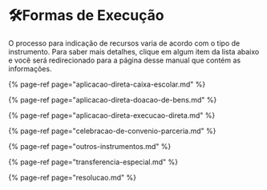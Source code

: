 # 🛠Formas de Execução

O processo para indicação de recursos varia de acordo com o tipo de instrumento. Para saber mais detalhes, clique em algum item da lista abaixo e você será redirecionado para a página desse manual que contém as informações.

{% page-ref page="aplicacao-direta-caixa-escolar.md" %}

{% page-ref page="aplicacao-direta-doacao-de-bens.md" %}

{% page-ref page="aplicacao-direta-execucao-direta.md" %}

{% page-ref page="celebracao-de-convenio-parceria.md" %}

{% page-ref page="outros-instrumentos.md" %}

{% page-ref page="transferencia-especial.md" %}

{% page-ref page="resolucao.md" %}



